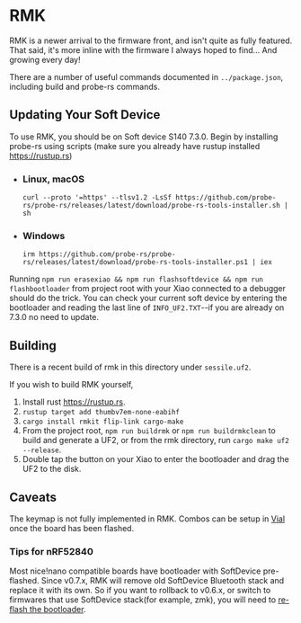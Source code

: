 # RMK

RMK is a newer arrival to the firmware front, and isn't quite as fully featured.
That said, it's more inline with the firmware I always hoped to find... And
growing every day!

There are a number of useful commands documented in `../package.json`, including
build and probe-rs commands.

## Updating Your Soft Device

To use RMK, you should be on Soft device S140 7.3.0. Begin by installing
probe-rs using scripts (make sure you already have rustup installed
https://rustup.rs)

- ### Linux, macOS
      curl --proto '=https' --tlsv1.2 -LsSf https://github.com/probe-rs/probe-rs/releases/latest/download/probe-rs-tools-installer.sh | sh
- ### Windows
      irm https://github.com/probe-rs/probe-rs/releases/latest/download/probe-rs-tools-installer.ps1 | iex

Running
`npm run erasexiao && npm run flashsoftdevice && npm run flashbootloader` from
project root with your Xiao connected to a debugger should do the trick. You can
check your current soft device by entering the bootloader and reading the last
line of `INFO_UF2.TXT`--if you are already on 7.3.0 no need to update.

## Building

There is a recent build of rmk in this directory under `sessile.uf2`.

If you wish to build RMK yourself,

1. Install rust https://rustup.rs.
2. `rustup target add thumbv7em-none-eabihf`
3. `cargo install rmkit flip-link cargo-make`
4. From the project root, `npm run buildrmk` or `npm run buildrmkclean` to build
   and generate a UF2, or from the rmk directory, run
   `cargo make uf2 --release`.
5. Double tap the button on your Xiao to enter the bootloader and drag the UF2
   to the disk.

## Caveats

The keymap is not fully implemented in RMK. Combos can be setup in
[Vial](https://get.vial.today) once the board has been flashed.

### Tips for nRF52840

Most nice!nano compatible boards have bootloader with SoftDevice pre-flashed.
Since v0.7.x, RMK will remove old SoftDevice Bluetooth stack and replace it with
its own. So if you want to rollback to v0.6.x, or switch to firmwares that use
SoftDevice stack(for example, zmk), you will need to
[re-flash the bootloader](https://nicekeyboards.com/docs/nice-nano/troubleshooting#my-nicenano-seems-to-be-acting-up-and-i-want-to-re-flash-the-bootloader).
